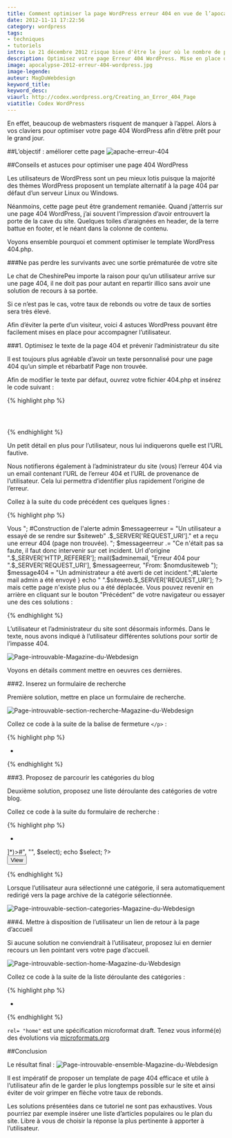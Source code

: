 ```yaml
---
title: Comment optimiser la page WordPress erreur 404 en vue de l’apocalypse
date: 2012-11-11 17:22:56
category: wordpress
tags: 
- techniques 
- tutoriels
intro: Le 21 décembre 2012 risque bien d'être le jour où le nombre de pages Erreur 404 soit le plus élevé de toute l'histoire de l'humanité.
description: Optimisez votre page Erreur 404 WordPress. Mise en place de solutions de sorties pour l'utilisateur et notification par email à l'admin.
image: apocalypse-2012-erreur-404-wordpress.jpg
image-legende:
auteur: MagDuWebdesign
keyword_title:
keyword_desc:
viaurl: http://codex.wordpress.org/Creating_an_Error_404_Page
viatitle: Codex WordPress
---
```


En effet, beaucoup de webmasters risquent de manquer à l’appel. Alors à vos claviers pour optimiser votre page 404 WordPress afin d’être prêt pour le grand jour.

##L’objectif : améliorer cette page
![apache-erreur-404](https://s3-eu-west-1.amazonaws.com/mdw-img/large/apache-erreur-404.gif)

##Conseils et astuces pour optimiser une page 404 WordPress

Les utilisateurs de WordPress sont un peu mieux lotis puisque la majorité des thèmes WordPress proposent un template alternatif à la page 404 par défaut d’un serveur Linux ou Windows.

Néanmoins, cette page peut être grandement remaniée. Quand j’atterris sur une page 404 WordPress, j’ai souvent l’impression d’avoir entrouvert la porte de la cave du site. Quelques toiles d’araignées en header, de la terre battue en footer, et le néant dans la colonne de contenu.

Voyons ensemble pourquoi et comment optimiser le template WordPress 404.php.

###Ne pas perdre les survivants avec une sortie prématurée de votre site

Le chat de CheshirePeu importe la raison pour qu’un utilisateur arrive sur une page 404, il ne doit pas pour autant en repartir illico sans avoir une solution de recours à sa portée.

Si ce n’est pas le cas, votre taux de rebonds ou votre de taux de sorties sera très élevé.

Afin d’éviter la perte d’un visiteur, voici 4 astuces WordPress pouvant être facilement mises en place pour accompagner l’utilisateur.

###1. Optimisez le texte de la page 404 et prévenir l’administrateur du site

Il est toujours plus agréable d’avoir un texte personnalisé pour une page 404 qu’un simple et rébarbatif Page non trouvée.

Afin de modifier le texte par défaut, ouvrez votre fichier 404.php et insérez le code suivant :

{% highlight php %}
<header>
	<hgroup>
	  <h1 class="entry-title"><?php _e( 'Oups ! Il semblerait que vous soyez perdu(e)', 'twentyeleven' ); ?></h1>
	  <h2 class="entry-title-no-result"><?php _e( '☠ Page non-trouvé ☠', 'twentyeleven' ); ?></h2>
	</hgroup>
</header>
{% endhighlight %}

Un petit détail en plus pour l’utilisateur, nous lui indiquerons quelle est l’URL fautive.

Nous notifierons également à l’administrateur du site (vous) l’erreur 404 via un email contenant l’URL de l’erreur 404 et l’URL de provenance de l’utilisateur. Cela lui permettra d’identifier plus rapidement l’origine de l’erreur.

Collez à la suite du code précédent ces quelques lignes :

{% highlight php %}
<article id="post-0" class="post error404 hentry not-found">
  <div class="entry-content">
    <p>Vous
    <?php
    $adminemail = get_option('admin_email'); #Adresse email de l'administrateur WordPress
    $siteweb = get_bloginfo('url'); #URL du site Web
    $nomdusiteweb = get_bloginfo('name'); #Nom du site Web
    if (!isset($_SERVER['HTTP_REFERER'])) {
    #Mesage à l'utilisateur
    echo "avez essayé de vous rendre sur "; #construction du message
    $message404 = "Tout n'est pas perdu!";
    } elseif (isset($_SERVER['HTTP_REFERER'])) {
    #Proposition de solutions à l'utilisateur et envoi d'une alerte mail à l'administrateur
    echo "avez cliqué sur le lien <code>";
    #Construction de l'alerte admin
    $messageerreur = "Un utilisateur a essayé de se rendre sur $siteweb"
    .$_SERVER['REQUEST_URI']." et a reçu une erreur 404 (page non trouvée). ";
    $messageerreur .= "Ce n'était pas sa faute, il faut donc intervenir sur cet incident.
    Url d'origine ".$_SERVER['HTTP_REFERER'];
    mail($adminemail, "Erreur 404 pour ".$_SERVER['REQUEST_URI'],
    $messageerreur, "From: $nomdusiteweb <noreply@$siteweb>");
    $message404 = "Un administrateur a été averti de cet incident.";#L'alerte mail admin a été envoyé
    }
    echo " ".$siteweb.$_SERVER['REQUEST_URI']; ?></code>
    mais cette page n'existe plus ou a été déplacée. <?php echo $message404; ?> Vous pouvez revenir en arrière en cliquant sur le bouton "Précédent" de votre navigateur ou essayer une des ces solutions :
    </p>
  </div>
</article>
{% endhighlight %}

L’utilisateur et l’administrateur du site sont désormais informés. Dans le texte, nous avons indiqué à l’utilisateur différentes solutions pour sortir de l’impasse 404.

![Page-introuvable-Magazine-du-Webdesign](https://s3-eu-west-1.amazonaws.com/mdw-img/large/Page-introuvable-Magazine-du-Webdesign.jpg)

Voyons en détails comment mettre en oeuvres ces dernières.

###2. Inserez un formulaire de recherche

Première solution, mettre en place un formulaire de recherche.

![Page-introuvable-section-recherche-Magazine-du-Webdesign](https://s3-eu-west-1.amazonaws.com/mdw-img/large/Page-introuvable-section-recherche-Magazine-du-Webdesign.jpg)

Collez ce code à la suite de la balise de fermeture `</p>` :

{% highlight php %}
<ul>
  <li><?php _e( 'Effectuer une recherche :', 'twentyeleven' ); ?></li>
</ul>
<p><?php get_search_form(); ?></p>
{% endhighlight %}

###3. Proposez de parcourir les catégories du blog

Deuxième solution, proposez une liste déroulante des catégories de votre blog.

Collez ce code à la suite du formulaire de recherche :

{% highlight php %}
<ul>
  <li><?php _e( 'Parcourir nos catégories :', 'twentyeleven' ); ?></li>
</ul>
<p>
  <form action="<?php bloginfo('url'); ?>/" method="get">
    <div>
      <?php
      $select = wp_dropdown_categories('show_option_none=Sélectionner une catégorie&show_count=1&orderby=name&echo=0');
      $select = preg_replace("#<select([^>]*)>#", "<select$1 onchange='return this.form.submit()'>", $select);
      echo $select;
      ?>
      <noscript><div><input type="submit" value="View" /></div></noscript>
    </div>
  </form><!-- listecategories -->
</p>
{% endhighlight %}

Lorsque l’utilisateur aura sélectionné une catégorie, il sera automatiquement redirigé vers la page archive de la catégorie sélectionnée.

![Page-introuvable-section-categories-Magazine-du-Webdesign](https://s3-eu-west-1.amazonaws.com/mdw-img/large/Page-introuvable-section-categories-Magazine-du-Webdesign.jpg)

###4. Mettre à disposition de l’utilisateur un lien de retour à la page d’accueil

Si aucune solution ne conviendrait à l’utilisateur, proposez lui en dernier recours un lien pointant vers votre page d’accueil.

![Page-introuvable-section-home-Magazine-du-Webdesign](https://s3-eu-west-1.amazonaws.com/mdw-img/large/Page-introuvable-section-home-Magazine-du-Webdesign.jpg)

Collez ce code à la suite de la liste déroulante des catégories :

{% highlight php %}
<ul>
  <li>
  	<a href="<?php echo esc_url( home_url( '/' ) ); ?>" title="Retourner à la page d'accueil" rel="home"><?php _e( 'Se rendre à la page d\'accueil', 'twentyeleven' ); ?></a>
  	</li>
</ul>
{% endhighlight %}

`rel= "home"` est une spécification microformat draft. Tenez vous informé(e) des évolutions via [microformats.org](http://microformats.org/wiki/rel-home-fr)

##Conclusion

Le résultat final :
![Page-introuvable-ensemble-Magazine-du-Webdesign](https://s3-eu-west-1.amazonaws.com/mdw-img/large/Page-introuvable-ensemble-Magazine-du-Webdesign.jpg)

Il est impératif de proposer un template de page 404 efficace et utile à l’utilisateur afin de le garder le plus longtemps possible sur le site et ainsi éviter de voir grimper en flèche votre taux de rebonds.

Les solutions présentées dans ce tutoriel ne sont pas exhaustives. Vous pourriez par exemple insérer une liste d’articles populaires ou le plan du site. Libre à vous de choisir la réponse la plus pertinente à apporter à l’utilisateur.